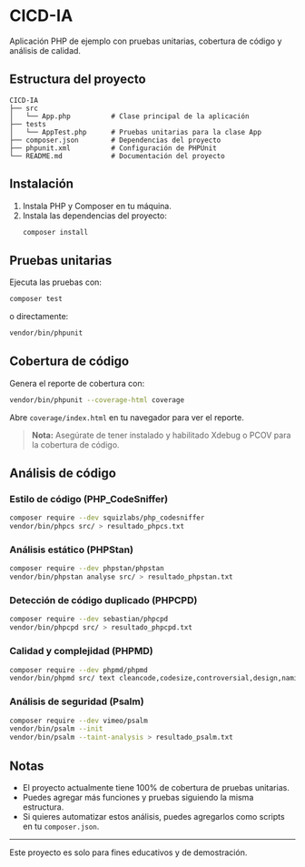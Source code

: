 # CICD-IA

Aplicación PHP de ejemplo con pruebas unitarias, cobertura de código y análisis de calidad.

## Estructura del proyecto

```
CICD-IA
├── src
│   └── App.php          # Clase principal de la aplicación
├── tests
│   └── AppTest.php      # Pruebas unitarias para la clase App
├── composer.json        # Dependencias del proyecto
├── phpunit.xml          # Configuración de PHPUnit
└── README.md            # Documentación del proyecto
```

## Instalación

1. Instala PHP y Composer en tu máquina.
2. Instala las dependencias del proyecto:
   ```sh
   composer install
   ```

## Pruebas unitarias

Ejecuta las pruebas con:
```sh
composer test
```
o directamente:
```sh
vendor/bin/phpunit
```

## Cobertura de código

Genera el reporte de cobertura con:
```sh
vendor/bin/phpunit --coverage-html coverage
```
Abre `coverage/index.html` en tu navegador para ver el reporte.

> **Nota:** Asegúrate de tener instalado y habilitado Xdebug o PCOV para la cobertura de código.

## Análisis de código

### Estilo de código (PHP_CodeSniffer)
```sh
composer require --dev squizlabs/php_codesniffer
vendor/bin/phpcs src/ > resultado_phpcs.txt
```

### Análisis estático (PHPStan)
```sh
composer require --dev phpstan/phpstan
vendor/bin/phpstan analyse src/ > resultado_phpstan.txt
```

### Detección de código duplicado (PHPCPD)
```sh
composer require --dev sebastian/phpcpd
vendor/bin/phpcpd src/ > resultado_phpcpd.txt
```

### Calidad y complejidad (PHPMD)
```sh
composer require --dev phpmd/phpmd
vendor/bin/phpmd src/ text cleancode,codesize,controversial,design,naming,unusedcode > resultado_phpmd.txt
```

### Análisis de seguridad (Psalm)
```sh
composer require --dev vimeo/psalm
vendor/bin/psalm --init
vendor/bin/psalm --taint-analysis > resultado_psalm.txt
```

## Notas

- El proyecto actualmente tiene 100% de cobertura de pruebas unitarias.
- Puedes agregar más funciones y pruebas siguiendo la misma estructura.
- Si quieres automatizar estos análisis, puedes agregarlos como scripts en tu `composer.json`.

---

Este proyecto es solo para fines educativos y de demostración.